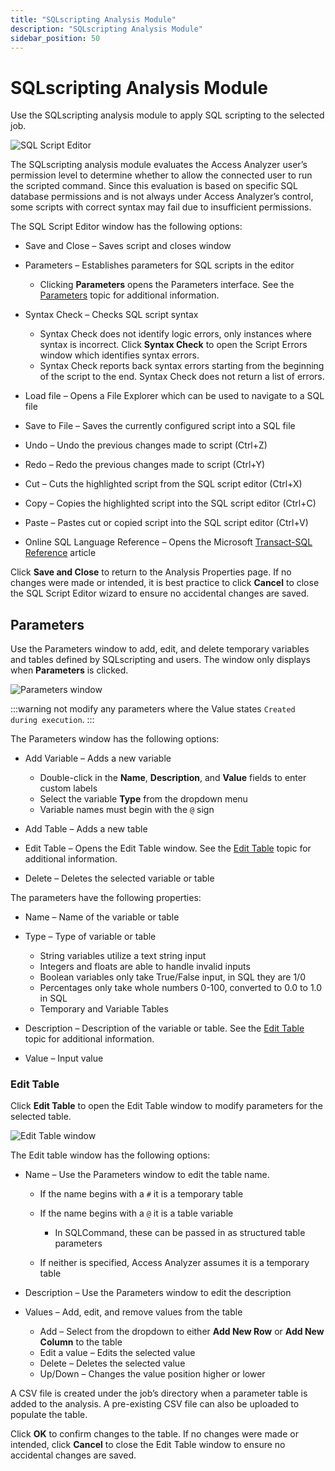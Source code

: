 ```yaml
---
title: "SQLscripting Analysis Module"
description: "SQLscripting Analysis Module"
sidebar_position: 50
---
```


# SQLscripting Analysis Module

Use the SQLscripting analysis module to apply SQL scripting to the selected job.

![SQL Script Editor](/images/accessanalyzer/12.0/admin/analysis/sqlscripteditor.webp)

The SQLscripting analysis module evaluates the Access Analyzer user’s permission level to determine
whether to allow the connected user to run the scripted command. Since this evaluation is based on
specific SQL database permissions and is not always under Access Analyzer’s control, some scripts
with correct syntax may fail due to insufficient permissions.

The SQL Script Editor window has the following options:

- Save and Close – Saves script and closes window
- Parameters – Establishes parameters for SQL scripts in the editor

    - Clicking **Parameters** opens the Parameters interface. See the [Parameters](#parameters)
      topic for additional information.

- Syntax Check – Checks SQL script syntax

    - Syntax Check does not identify logic errors, only instances where syntax is incorrect. Click
      **Syntax Check** to open the Script Errors window which identifies syntax errors.
    - Syntax Check reports back syntax errors starting from the beginning of the script to the end.
      Syntax Check does not return a list of errors.

- Load file – Opens a File Explorer which can be used to navigate to a SQL file
- Save to File – Saves the currently configured script into a SQL file
- Undo – Undo the previous changes made to script (Ctrl+Z)
- Redo – Redo the previous changes made to script (Ctrl+Y)
- Cut – Cuts the highlighted script from the SQL script editor (Ctrl+X)
- Copy – Copies the highlighted script into the SQL script editor (Ctrl+C)
- Paste – Pastes cut or copied script into the SQL script editor (Ctrl+V)
- Online SQL Language Reference – Opens the Microsoft
  [Transact-SQL Reference](https://learn.microsoft.com/en-us/previous-versions/sql/sql-server-2005/ms189826(v=sql.90))
  article

Click **Save and Close** to return to the Analysis Properties page. If no changes were made or
intended, it is best practice to click **Cancel** to close the SQL Script Editor wizard to ensure no
accidental changes are saved.

## Parameters

Use the Parameters window to add, edit, and delete temporary variables and tables defined by
SQLscripting and users. The window only displays when **Parameters** is clicked.

![Parameters window](/images/accessanalyzer/12.0/admin/analysis/sqlscriptparameters.webp)

:::warning
not modify any parameters where the Value states `Created during execution`.
:::


The Parameters window has the following options:

- Add Variable – Adds a new variable

    - Double-click in the **Name**, **Description**, and **Value** fields to enter custom labels
    - Select the variable **Type** from the dropdown menu
    - Variable names must begin with the `@` sign

- Add Table – Adds a new table
- Edit Table – Opens the Edit Table window. See the [Edit Table](#edit-table) topic for additional
  information.
- Delete – Deletes the selected variable or table

The parameters have the following properties:

- Name – Name of the variable or table
- Type – Type of variable or table

    - String variables utilize a text string input
    - Integers and floats are able to handle invalid inputs
    - Boolean variables only take True/False input, in SQL they are 1/0
    - Percentages only take whole numbers 0-100, converted to 0.0 to 1.0 in SQL
    - Temporary and Variable Tables

- Description – Description of the variable or table. See the [Edit Table](#edit-table) topic for
  additional information.
- Value – Input value

### Edit Table

Click **Edit Table** to open the Edit Table window to modify parameters for the selected table.

![Edit Table window](/images/accessanalyzer/12.0/admin/analysis/sqlscriptedittablewindow.webp)

The Edit table window has the following options:

- Name – Use the Parameters window to edit the table name.

    - If the name begins with a `#` it is a temporary table
    - If the name begins with a `@` it is a table variable

        - In SQLCommand, these can be passed in as structured table parameters

    - If neither is specified, Access Analyzer assumes it is a temporary table

- Description – Use the Parameters window to edit the description
- Values – Add, edit, and remove values from the table

    - Add – Select from the dropdown to either **Add New Row** or **Add New Column** to the table
    - Edit a value – Edits the selected value
    - Delete – Deletes the selected value
    - Up/Down – Changes the value position higher or lower

A CSV file is created under the job’s directory when a parameter table is added to the analysis. A
pre-existing CSV file can also be uploaded to populate the table.

Click **OK** to confirm changes to the table. If no changes were made or intended, click **Cancel**
to close the Edit Table window to ensure no accidental changes are saved.
